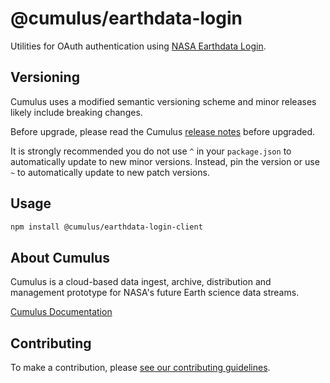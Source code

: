 # @cumulus/earthdata-login

Utilities for OAuth authentication using [NASA Earthdata Login](https://urs.earthdata.nasa.gov/).

## Versioning

Cumulus uses a modified semantic versioning scheme and minor releases likely include breaking changes.

Before upgrade, please read the Cumulus [release notes](https://github.com/nasa/cumulus/releases) before upgraded.

It is strongly recommended you do not use `^` in your `package.json` to
automatically update to new minor versions. Instead, pin the version or use `~`
to automatically update to new patch versions.

## Usage

```bash
npm install @cumulus/earthdata-login-client
```

## About Cumulus

Cumulus is a cloud-based data ingest, archive, distribution and management prototype for NASA's future Earth science data streams.

[Cumulus Documentation](https://nasa.github.io/cumulus)

## Contributing

To make a contribution, please [see our contributing guidelines](https://github.com/nasa/cumulus/blob/master/CONTRIBUTING.md).
